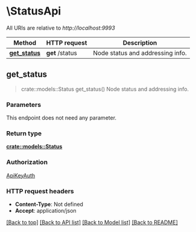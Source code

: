 # \StatusApi

All URIs are relative to *http://localhost:9993*

Method | HTTP request | Description
------------- | ------------- | -------------
[**get_status**](StatusApi.md#get_status) | **get** /status | Node status and addressing info.



## get_status

> crate::models::Status get_status()
Node status and addressing info.

### Parameters

This endpoint does not need any parameter.

### Return type

[**crate::models::Status**](Status.md)

### Authorization

[ApiKeyAuth](../README.md#ApiKeyAuth)

### HTTP request headers

- **Content-Type**: Not defined
- **Accept**: application/json

[[Back to top]](#) [[Back to API list]](../README.md#documentation-for-api-endpoints) [[Back to Model list]](../README.md#documentation-for-models) [[Back to README]](../README.md)

